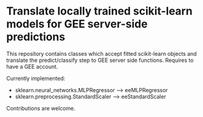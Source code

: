 # Translate locally trained scikit-learn models for GEE server-side predictions

This repository contains classes which accept fitted scikit-learn objects and translate the predict/classify step to GEE server side functions. 
Requires to have a GEE account. 

Currently implemented:
- sklearn.neural_networks.MLPRegressor --> eeMLPRegressor
- sklearn.preprocessing.StandardScaler --> eeStandardScaler

Contributions are welcome.
